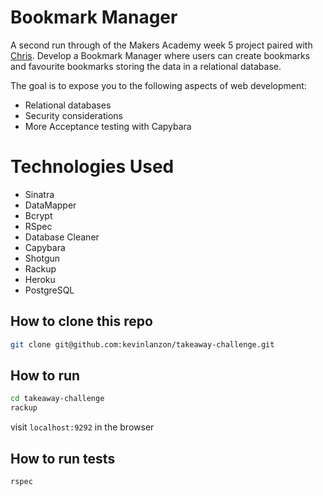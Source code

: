 Bookmark Manager
================

A second run through of the Makers Academy week 5 project paired with [Chris](https://github.com/wardymate). Develop a Bookmark Manager where users can create bookmarks and favourite bookmarks storing the data in a relational database.

The goal is to expose you to the following aspects of web development:

- Relational databases
- Security considerations
- More Acceptance testing with Capybara

Technologies Used
===============
* Sinatra
* DataMapper
* Bcrypt
* RSpec
* Database Cleaner
* Capybara
* Shotgun
* Rackup
* Heroku
* PostgreSQL

How to clone this repo
----
```sh
git clone git@github.com:kevinlanzon/takeaway-challenge.git
```
How to run 
----
```sh
cd takeaway-challenge
rackup
```
visit `localhost:9292` in the browser

How to run tests
----
```sh
rspec
```
